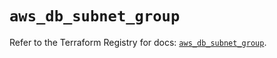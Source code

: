 # `aws_db_subnet_group`

Refer to the Terraform Registry for docs: [`aws_db_subnet_group`](https://registry.terraform.io/providers/hashicorp/aws/4.67.0/docs/resources/db_subnet_group).
